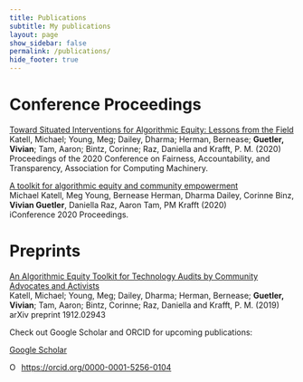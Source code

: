 ```yaml
---
title: Publications
subtitle: My publications 
layout: page
show_sidebar: false
permalink: /publications/
hide_footer: true
---
```



# Conference Proceedings

<a href ="https://dl.acm.org/doi/abs/10.1145/3351095.3372874" target="_blank">Toward Situated Interventions for Algorithmic Equity: Lessons from the Field</a><br/> 
Katell, Michael; Young, Meg; Dailey, Dharma; Herman, Bernease; **Guetler, Vivian**; Tam, Aaron; Bintz, Corinne; Raz, Daniella and Krafft, P. M. (2020)<br/>
Proceedings of the 2020 Conference on Fairness, Accountability, and Transparency, Association for Computing Machinery.<br/>

<a href = "http://hdl.handle.net/2142/106571" target="_blank">A toolkit for algorithmic equity and community empowerment</a> <br/>
Michael Katell, Meg Young, Bernease Herman, Dharma Dailey, Corinne Binz, **Vivian Guetler**, Daniella Raz, Aaron Tam, PM Krafft (2020)<br/>
iConference 2020 Proceedings. 



# Preprints

<a href="https://arxiv.org/abs/1912.02943" target="_blank">An Algorithmic Equity Toolkit for Technology Audits by Community Advocates and Activists</a> <br/>
Katell, Michael; Young, Meg; Dailey, Dharma; Herman, Bernease; **Guetler, Vivian**; Tam, Aaron; Bintz, Corinne; Raz, Daniella and Krafft, P. M. (2019) <br/>
arXiv preprint 1912.02943



Check out Google Scholar and ORCID for upcoming publications:

<a href="https://scholar.google.com/citations?hl=en&user=0G8LgsYAAAAJ&view_op=list_works&authuser=1 gmla=AJsN-F4inPXhVAoqjhbLADKcJZ0C6FCbSCyDNQ5ARO_g85PmDg8C_cxDhNn2E1yzB8souySN8xp1zALUKyo1FCkYIISa-iQ9vA" target="_blank">Google Scholar</a>

<div itemscope itemtype="https://schema.org/Person"><a itemprop="sameAs" content="https://orcid.org/0000-0001-5256-0104" href="https://orcid.org/0000-0001-5256-0104" target="orcid.widget" rel="me noopener noreferrer" style="vertical-align:top;"><img src="https://orcid.org/sites/default/files/images/orcid_16x16.png" style="width:1em;margin-right:.5em;" alt="ORCID iD icon">https://orcid.org/0000-0001-5256-0104</a></div>
